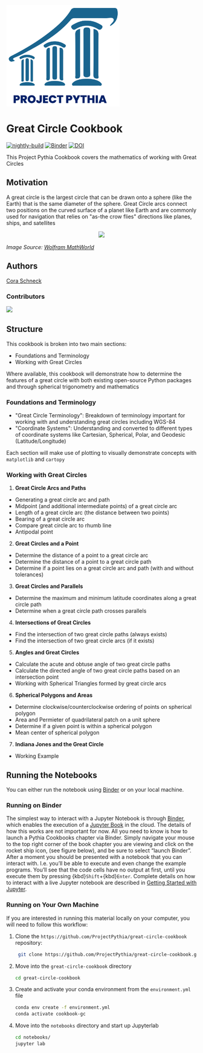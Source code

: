 <img src="thumbnail.png" alt="thumbnail" width="300"/>

# Great Circle Cookbook

[![nightly-build](https://github.com/ProjectPythia/cookbook-template/actions/workflows/nightly-build.yaml/badge.svg)](https://github.com/ProjectPythia/cookbook-template/actions/workflows/nightly-build.yaml)
[![Binder](https://binder.projectpythia.org/badge_logo.svg)](https://binder.projectpythia.org/v2/gh/ProjectPythia/cookbook-template/main?labpath=notebooks)
[![DOI](https://zenodo.org/badge/475509405.svg)](https://zenodo.org/badge/latestdoi/475509405)

This Project Pythia Cookbook covers the mathematics of working with Great Circles

## Motivation

A great circle is the largest circle that can be drawn onto a sphere (like the Earth) that is the same diameter of the sphere. Great Circle arcs connect two positions on the curved surface of a planet like Earth and are commonly used for navigation that relies on "as-the crow flies" directions like planes, ships, and satellites

<p align="center">
<img src="https://mathworld.wolfram.com/images/eps-svg/SmallGreatCircles_700.svg"/>
</p>

_Image Source: [Wolfram MathWorld](https://mathworld.wolfram.com/GreatCircle.html)_

## Authors

[Cora Schneck](https://github.com/cyschneck)

### Contributors

<a href="https://github.com/ProjectPythia/great-circle-cookbook/graphs/contributors">
  <img src="https://contrib.rocks/image?repo=ProjectPythia/great-circle-cookbook" />
</a>

## Structure

This cookbook is broken into two main sections:
- Foundations and Terminology
- Working with Great Circles

Where available, this cookbook will demonstrate how to determine the features of a great circle with both existing open-source Python packages and through spherical trigonometry and mathematics

### Foundations and Terminology

- "Great Circle Terminology": Breakdown of terminology important for working with and understanding great circles including WGS-84
- "Coordinate Systems": Understanding and converted to different types of coordinate systems like Cartesian, Spherical, Polar, and Geodesic (Latitude/Longitude)

Each section will make use of plotting to visually demonstrate concepts with `matplotlib` and `cartopy`

### Working with Great Circles

1. **Great Circle Arcs and Paths**
- Generating a great circle arc and path
- Midpoint (and additional intermediate points) of a great circle arc
- Length of a great circle arc (the distance between two points)
- Bearing of a great circle arc
- Compare great circle arc to rhumb line
- Antipodal point

2. **Great Circles and a Point**
- Determine the distance of a point to a great circle arc
- Determine the distance of a point to a great circle path
- Determine if a point lies on a great circle arc and path (with and without tolerances)

3. **Great Circles and Parallels**
- Determine the maximum and minimum latitude coordinates along a great circle path
- Determine when a great circle path crosses parallels

4. **Intersections of Great Circles**
- Find the intersection of two great circle paths (always exists)
- Find the intersection of two great circle arcs (if it exists)

5. **Angles and Great Circles**
- Calculate the acute and obtuse angle of two great circle paths
- Calculate the directed angle of two great circle paths based on an intersection point
- Working with Spherical Triangles formed by great circle arcs

6. **Spherical Polygons and Areas**
- Determine clockwise/counterclockwise ordering of points on spherical polygon
- Area and Permieter of quadrilateral patch on a unit sphere
- Determine if a given point is within a spherical polygon
- Mean center of spherical polygon

7. **Indiana Jones and the Great Circle**
- Working Example

## Running the Notebooks

You can either run the notebook using [Binder](https://binder.projectpythia.org/) or on your local machine.

### Running on Binder

The simplest way to interact with a Jupyter Notebook is through
[Binder](https://binder.projectpythia.org/), which enables the execution of a
[Jupyter Book](https://jupyterbook.org) in the cloud. The details of how this works are not
important for now. All you need to know is how to launch a Pythia
Cookbooks chapter via Binder. Simply navigate your mouse to
the top right corner of the book chapter you are viewing and click
on the rocket ship icon, (see figure below), and be sure to select
“launch Binder”. After a moment you should be presented with a
notebook that you can interact with. I.e. you’ll be able to execute
and even change the example programs. You’ll see that the code cells
have no output at first, until you execute them by pressing
{kbd}`Shift`\+{kbd}`Enter`. Complete details on how to interact with
a live Jupyter notebook are described in [Getting Started with
Jupyter](https://foundations.projectpythia.org/foundations/getting-started-jupyter.html).

### Running on Your Own Machine

If you are interested in running this material locally on your computer, you will need to follow this workflow:

1. Clone the `https://github.com/ProjectPythia/great-circle-cookbook` repository:

   ```bash
    git clone https://github.com/ProjectPythia/great-circle-cookbook.git
   ```

1. Move into the `great-circle-cookbook` directory
   ```bash
   cd great-circle-cookbook
   ```
1. Create and activate your conda environment from the `environment.yml` file
   ```bash
   conda env create -f environment.yml
   conda activate cookbook-gc
   ```
1. Move into the `notebooks` directory and start up Jupyterlab
   ```bash
   cd notebooks/
   jupyter lab
   ```
